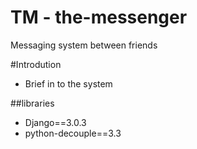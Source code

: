 # TM - the-messenger
Messaging system between friends

#Introdution
- Brief in to the system

##libraries
- Django==3.0.3
- python-decouple==3.3
